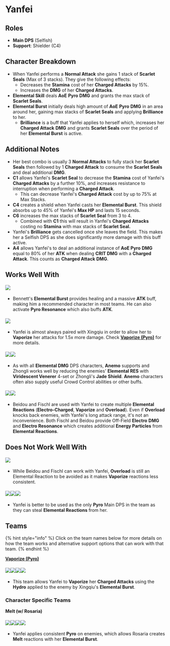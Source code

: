 # Yanfei

## Roles

* **Main DPS** (Selfish)
* **Support**: Shielder (C4)

## Character Breakdown

* When Yanfei performs a **Normal Attack** she gains 1 stack of **Scarlet Seals** (Max of 3 stacks). They give the following effects:
  * Decreases the **Stamina** cost of her **Charged Attacks** by 15%.
  * Increases the **DMG** of her **Charged Attacks**.
* **Elemental Skill** deals **AoE** **Pyro** **DMG** and grants the max stack of **Scarlet Seals**.
* **Elemental Burst** initially deals high amount of **AoE** **Pyro** **DMG** in an area around her, gaining max stacks of **Scarlet Seals** and applying **Brilliance** to her.
  * **Brilliance** is a buff that Yanfei applies to herself which, increases her **Charged Attack** **DMG** and grants **Scarlet Seals** over the period of her **Elemental Burst** is active.

## Additional Notes

* Her best combo is usually 3 **Normal Attacks** to fully stack her **Scarlet Seals** then followed by 1 **Charged Attack** to consume the **Scarlet Seals** and deal additional **DMG**.
* **C1** allows Yanfei's **Scarlet Seal** to decrease the **Stamina** cost of Yanfei's **Charged Attacks** by a further 10%, and increases resistance to interruption when performing a **Charged Attack**.
  * This can decrease Yanfei's **Charged Attack** cost by up to 75% at Max Stacks.
* **C4** creates a shield when Yanfei casts her **Elemental Burst**. This shield absorbs up to 45% of Yanfei's **Max HP** and lasts 15 seconds.
* **C6** increases the max stacks of **Scarlet Seal** from 3 to 4.
  * Combined with **C1** this will result in Yanfei's **Charged Attacks** costing no **Stamina** with max stacks of **Scarlet Seal.**
* Yanfei's **Brilliance** gets cancelled once she leaves the field. This makes her a Selfish DPS as she does significantly more damage with this buff active.
* **A4** allows Yanfei's to deal an additional instance of **AoE Pyro** **DMG** equal to 80% of her **ATK** when dealing **CRIT DMG** with a **Charged Attack**. This counts as **Charged Attack** **DMG**.

## Works Well With

#### ![](../../.gitbook/assets/ui\_avataricon\_bennett.png)

* Bennett's **Elemental Burst** provides healing and a massive **ATK** buff, making him a recommended character in most teams. He can also activate **Pyro Resonance** which also buffs **ATK**.

#### ![](../../.gitbook/assets/ui\_avataricon\_xingqiu.png)

* Yanfei is almost always paired with Xingqiu in order to allow her to **Vaporize** her attacks for 1.5x more damage. Check [**Vaporize (Pyro)**](../../teams/reverse-vaporize.md) for more details.

#### ![](../../.gitbook/assets/Element\_Anemo.webp)![](../../.gitbook/assets/ui\_avataricon\_zhongli.png)

* As with all **Elemental DMG** DPS characters, **Anemo** supports and Zhongli works well by reducing the enemies' **Elemental RES** with **Viridescent Venerer** 4-set or Zhongli's **Jade Shield**. **Anemo** characters often also supply useful Crowd Control abilities or other buffs.

#### ![](../../.gitbook/assets/ui\_avataricon\_fischl.png)![](../../.gitbook/assets/ui\_avataricon\_beidou.png)

* Beidou and Fischl are used with Yanfei to create multiple **Elemental Reactions** (**Electro-Charged**, **Vaporize** and **Overload**). Even if **Overload** knocks back enemies, with Yanfei's long attack range, it's not an inconvenience. Both Fischl and Beidou provide Off-Field **Electro** **DMG** and **Electro Resonance** which creates additional **Energy Particles** from **Elemental Reactions**.

## Does Not Work Well With

#### ![](../../.gitbook/assets/Element\_Electro.webp)

* While Beidou and Fischl can work with Yanfei, **Overload** is still an Elemental Reaction to be avoided as it makes **Vaporize** reactions less consistent.

#### ![](../../.gitbook/assets/ui\_avataricon\_hutao.png)![](../../.gitbook/assets/ui\_avataricon\_xiangling.png)![](../../.gitbook/assets/ui\_avataricon\_diluc.png)

* Yanfei is better to be used as the only **Pyro** Main DPS in the team as they can steal **Elemental Reactions** from her.

## Teams

{% hint style="info" %}
Click on the team names below for more details on how the team works and alternative support options that can work with that team.
{% endhint %}

[**Vaporize (Pyro)**](../../teams/reverse-vaporize.md)

#### ![](../../.gitbook/assets/ui\_avataricon\_yanfei.png)![](../../.gitbook/assets/ui\_avataricon\_xingqiu.png)![](../../.gitbook/assets/ui\_avataricon\_zhongli.png)![](../../.gitbook/assets/ui\_avataricon\_diona.png)

* This team allows Yanfei to **Vaporize** her **Charged Attacks** using the **Hydro** applied to the enemy by Xingqiu's **Elemental Burst**.

### Character Specific Teams

**Melt (w/ Rosaria)**

#### ![](../../.gitbook/assets/ui\_avataricon\_yanfei.png)![](../../.gitbook/assets/ui\_avataricon\_rosaria.png)![](../../.gitbook/assets/ui\_avataricon\_sucrose.png)![](../../.gitbook/assets/ui\_avataricon\_bennett.png)

* Yanfei applies consistent **Pyro** on enemies, which allows Rosaria creates **Melt** reactions with her **Elemental Burst**.
